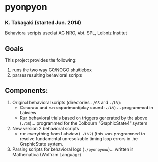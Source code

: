 # pyonpyon
### K. Takagaki (started Jun. 2014)
Behavioral scripts used at AG NRO, Abt. SPL, Leibniz Institut


## Goals
This project provides the following:
1. runs the two way GO/NOGO shuttlebox
2. parses resulting behavioral scripts

## Components:
1. Original behavioral scripts (directories `./GS` and `./LV`):
	- Generate and run experiment/play sound (`./LV`) ... programmed in Labview
	- Run behavioral trials based on triggers generated by the above (`./GS`)... programmed for the Colbourn "GraphicState4" system
2. New version 2 behavioral scripts  
	- run everything from Labview (`./LV2`)
	  (this was programmed to resolve fundamental unresolvable timing loop errors in the GraphicState system.
3. Parsing scripts for behavioral logs (`./pyonpyonw`)... written in Mathematica (Wolfram Language)